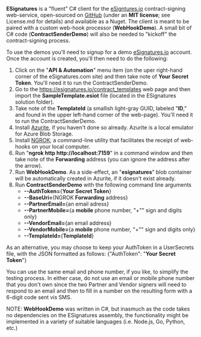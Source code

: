 **ESignatures** is a "fluent" C# client for the <a href="https://esignatures.io/" target="_blank">eSigntures.io</a> contract-signing web-service, open-sourced on <a href="https://github.com/squideyes/ESignatures" target="_blank">GitHub</a> (under an **MIT license**; see License.md for details) and available as a Nuget. The client is meant to be paired with a custom web-hook processor (**WebHookDemo**). A small bit of C# code (**ContractSenderDemo**) will also be needed to "kickoff" the contract-signing process.

To use the demos you'll need to signup for a demo <a href="https://esignatures.io/" target="_blank">eSignatures.io</a> account.  Once the account is created, you'll then need to do the following:

1. Click on the "**API & Automation**" menu item (on the uper right-hand corner of the  eSignatures.com site) and then take note of **Your Secret Token**.  You'll need it to run the ContractSenderDemo.
2. Go to the https://esignatures.io/contract_templates web page and then import the **SampleTemplate.esiot** file (located in the ESignatures solution folder).
3. Take note of the **TemplateId** (a smallish light-gray GUID, labeled "**ID**," and found in the upper left-hand corner of the web-page).  You'll need it to run the ContractSenderDemo.
4. Install <a href="https://learn.microsoft.com/en-us/azure/storage/common/storage-use-azurite?tabs=visual-studio" target="_blank">Azurite</a>, if you haven't done so already. Azurite is a local emulator for Azure Blob Storage.
5. Install <a href="https://ngrok.com/download" target="_blank">NGROK</a>; a command-line utility that facilitates the receipt of web-hooks on your local computer.
6. Run "**ngrok http http://localhost:7159**" in a command window and then take note of the **Forwarding** address (you can ignore the address after the arrow).
7. Run **WebHookDemo**.  As a side-effect, an "**esignatures**" blob container will be automatically created in Azurite, if it doesn't exist already. 
8. Run **ContractSenderDemo** with the following command line arguments
    - **--AuthToken=**{**Your Secret Token**}
    - **--BaseUri=**{NGROK **Forwarding** address}
    - **--PartnerEmail=**{an email adress}
    - **--PartnerMobile=**{a **mobile** phone number, "+"" sign and digits only}
    - **--VendorEmail=**{an email address}
    - **--VendorMobile=**{a **mobile** phone number, "+"" sign and digits only}
    - **--TemplateId=**{**TemplateId**}

As an alternative, you may choose to keep your AuthToken in a UserSecrets file, with the JSON formatted as follows: {"AuthToken": "**Your Secret Token**"}

You can use the same email and phone number, if you like, to simplify the testing process.  In either case, do not use an email or mobile phone number that you don't own since the two Partner and Vendor signers will need to respond to an email and then to fill in a number on the resulting form with a 6-digit code sent vis SMS.

NOTE: **WebHookDemo** was written in C#, but inasmuch as the code takes no dependencies on the ESignatures assembly, the functionality might be implemented in a variety of suitable languages (i.e. Node.js, Go, Python, etc.)